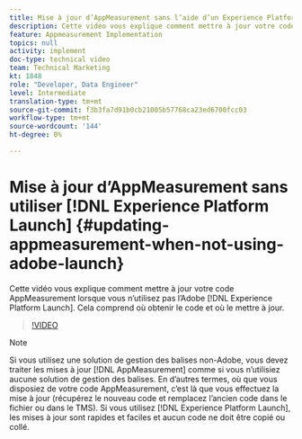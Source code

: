 ```yaml
---
title: Mise à jour d’AppMeasurement sans l’aide d’un Experience Platform Launch
description: Cette vidéo vous explique comment mettre à jour votre code AppMeasurement lorsque vous n’utilisez pas d’Experience Platform Launch. Cela comprend où obtenir le code et où le mettre à jour.
feature: Appmeasurement Implementation
topics: null
activity: implement
doc-type: technical video
team: Technical Marketing
kt: 1848
role: "Developer, Data Engineer"
level: Intermediate
translation-type: tm+mt
source-git-commit: f3b3fa7d91b0cb21005b57768ca23ed6700fcc03
workflow-type: tm+mt
source-wordcount: '144'
ht-degree: 0%

---
```



# Mise à jour d’AppMeasurement sans utiliser [!DNL Experience Platform Launch] {#updating-appmeasurement-when-not-using-adobe-launch}

Cette vidéo vous explique comment mettre à jour votre code AppMeasurement lorsque vous n’utilisez pas l’Adobe [!DNL Experience Platform Launch]. Cela comprend où obtenir le code et où le mettre à jour.

>[!VIDEO](https://video.tv.adobe.com/v/25913/?quality=12)

>[!NOTE]
>
>Si vous utilisez une solution de gestion des balises non-Adobe, vous devez traiter les mises à jour [!DNL AppMeasurement] comme si vous n’utilisiez aucune solution de gestion des balises. En d’autres termes, où que vous disposiez de votre code AppMeasurement, c’est là que vous effectuez la mise à jour (récupérez le nouveau code et remplacez l’ancien code dans le fichier ou dans le TMS). Si vous utilisez [!DNL Experience Platform Launch], les mises à jour sont rapides et faciles et aucun code ne doit être copié ou collé.
